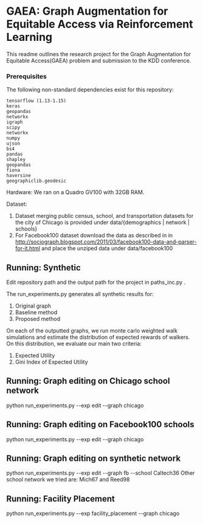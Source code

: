 # GAEA: Graph Augmentation for Equitable Access via Reinforcement Learning

This readme outlines the research project for the Graph Augmentation for Equitable Access(GAEA) problem and submission to the KDD conference.

### Prerequisites

The following non-standard dependencies exist for this repository: 

```
tensorflow (1.13-1.15)
keras
geopandas
networkx
igraph
scipy
networkx
numpy
ujson
bs4
pandas
shapley
geopandas
fiona
haversine
geographiclib.geodesic
```

Hardware: We ran on a Quadro GV100 with 32GB RAM. 

Dataset: 
1. Dataset merging public census, school, and transportation datasets for the city of Chicago is provided under data/{demographics | network | schools}
2. For Facebook100 dataset download the data as described in in http://sociograph.blogspot.com/2011/03/facebook100-data-and-parser-for-it.html and place the unziped data under data/facebook100

## Running: Synthetic

Edit repository path and the output path for the project in paths_inc.py .

The run_experiments.py generates all synthetic results for: 

1. Original graph 
2. Baseline method
3. Proposed method

On each of the outputted graphs, we run monte carlo weighted walk simulations and estimate the distribution of expected rewards of walkers. On this distribution, we evaluate our main two criteria:

1. Expected Utility
2. Gini Index of Expected Utility

## Running: Graph editing on Chicago school network
python run_experiments.py --exp edit --graph chicago

## Running: Graph editing on Facebook100 schools
python run_experiments.py --exp edit --graph chicago

## Running: Graph editing on synthetic network
python run_experiments.py --exp edit --graph fb --school Caltech36
Other school network we tried are: Mich67 and Reed98 

## Running: Facility Placement
python run_experiments.py --exp facility_placement --graph chicago
